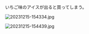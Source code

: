 いちご味のアイスが出ると買ってしまう。

![20231215-154334.jpg](https://ceshmina-photos.s3.ap-northeast-1.amazonaws.com/medium/202312/20231215-154334.jpg)

![20231215-154439.jpg](https://ceshmina-photos.s3.ap-northeast-1.amazonaws.com/medium/202312/20231215-154439.jpg)
